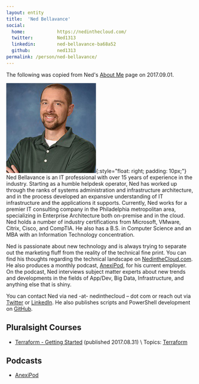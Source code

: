 ```yaml
---
layout: entity
title:  'Ned Bellavance'
social:
  home:            https://nedinthecloud.com/
  twitter:         Ned1313
  linkedin:        ned-bellavance-ba68a52
  github:          ned1313
permalink: /person/ned-bellavance/
---
```

The following was copied from Ned's [About Me][AboutNed] page on 2017.09.01.

![Ned Bellavance](/assets/img/person/b/ned-bellavance.jpg){:style="float: right; padding: 10px;"} Ned Bellavance is an IT professional with over 15 years of experience in the industry.  Starting as a humble helpdesk operator, Ned has worked up through the ranks of systems administration and infrastructure architecture, and in the process developed an expansive understanding of IT infrastructure and the applications it supports.  Currently, Ned works for a premier IT consulting company in the Philadelphia metropolitan area, specializing in Enterprise Architecture both on-premise and in the cloud.  Ned holds a number of industry certifications from Microsoft, VMware, Citrix, Cisco, and CompTIA.  He also has a B.S. in Computer Science and an MBA with an Information Technology concentration.

Ned is passionate about new technology and is always trying to separate out the marketing fluff from the reality of the technical fine print.  You can find his thoughts regarding the technical landscape on [NedintheCloud.com][NedInTheCloud].  He also produces a monthly podcast, [AnexiPod], for his current employer.  On the podcast, Ned interviews subject matter experts about new trends and developments in the fields of App/Dev, Big Data, Infrastructure, and anything else that is shiny.

You can contact Ned via ned -at- nedinthecloud – dot com or reach out via [Twitter] or [LinkedIn].  He also publishes scripts and PowerShell development on [GitHub].

## Pluralsight Courses  ##
* [Terraform - Getting Started][Terraform] (published 2017.08.31) \\
  Topics: [Terraform](/tech/terraform/)

## Podcasts  ##
* [AnexiPod]


[AboutNed]: https://nedinthecloud.com/about-me/
[GitHub]: https://github.com/ned1313
[LinkedIn]: https://www.linkedin.com/in/ned-bellavance-ba68a52
[Twitter]: https://twitter.com/Ned1313
[NedInTheCloud]: https://NedintheCloud.com
[AnexiPod]: http://www.anexinet.com/blog/?term=1178&orderby=date&order=DESC
[Terraform]: https://www.pluralsight.com/courses/terraform-getting-started
